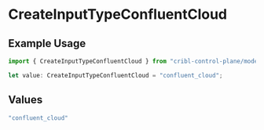 # CreateInputTypeConfluentCloud

## Example Usage

```typescript
import { CreateInputTypeConfluentCloud } from "cribl-control-plane/models/operations";

let value: CreateInputTypeConfluentCloud = "confluent_cloud";
```

## Values

```typescript
"confluent_cloud"
```